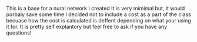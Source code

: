 This is a base for a nural network I created
It is very mimimal but, it would porbaly save some time
I decided not to include a cost as a part of the class becuase how the cost is calculated is deffent depending on what your using it for.
It is pretty self explantory but feel free to ask if you have any questions!